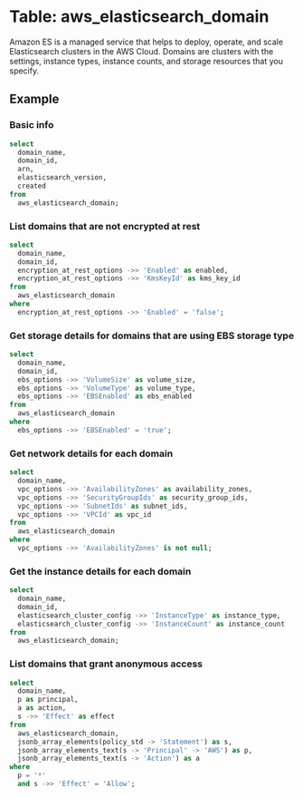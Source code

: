 # Table: aws_elasticsearch_domain

Amazon ES is a managed service that helps to deploy, operate, and scale Elasticsearch clusters in the AWS Cloud. Domains are clusters with the settings, instance types, instance counts, and storage resources that you specify.

## Example

### Basic info

```sql
select
  domain_name,
  domain_id,
  arn,
  elasticsearch_version,
  created
from
  aws_elasticsearch_domain;
```


### List domains that are not encrypted at rest

```sql
select
  domain_name,
  domain_id,
  encryption_at_rest_options ->> 'Enabled' as enabled,
  encryption_at_rest_options ->> 'KmsKeyId' as kms_key_id
from
  aws_elasticsearch_domain
where
  encryption_at_rest_options ->> 'Enabled' = 'false';
```


### Get storage details for domains that are using EBS storage type

```sql
select
  domain_name,
  domain_id,
  ebs_options ->> 'VolumeSize' as volume_size,
  ebs_options ->> 'VolumeType' as volume_type,
  ebs_options ->> 'EBSEnabled' as ebs_enabled
from
  aws_elasticsearch_domain
where
  ebs_options ->> 'EBSEnabled' = 'true';
```


### Get network details for each domain

```sql
select
  domain_name,
  vpc_options ->> 'AvailabilityZones' as availability_zones,
  vpc_options ->> 'SecurityGroupIds' as security_group_ids,
  vpc_options ->> 'SubnetIds' as subnet_ids,
  vpc_options ->> 'VPCId' as vpc_id
from
  aws_elasticsearch_domain
where
  vpc_options ->> 'AvailabilityZones' is not null;
```


### Get the instance details for each domain

```sql
select
  domain_name,
  domain_id,
  elasticsearch_cluster_config ->> 'InstanceType' as instance_type,
  elasticsearch_cluster_config ->> 'InstanceCount' as instance_count
from
  aws_elasticsearch_domain;
```


### List domains that grant anonymous access

```sql
select
  domain_name,
  p as principal,
  a as action,
  s ->> 'Effect' as effect
from
  aws_elasticsearch_domain,
  jsonb_array_elements(policy_std -> 'Statement') as s,
  jsonb_array_elements_text(s -> 'Principal' -> 'AWS') as p,
  jsonb_array_elements_text(s -> 'Action') as a
where
  p = '*'
  and s ->> 'Effect' = 'Allow';
```
